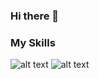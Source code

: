 ### Hi there 👋

<!--
**NastassiaMikhalenka/NastassiaMikhalenka** is a ✨ _special_ ✨ repository because its `README.md` (this file) appears on your GitHub profile.

Here are some ideas to get you started:

- 🔭 I’m currently working on ...
- 🌱 I’m currently learning ...
- 👯 I’m looking to collaborate on ...
- 🤔 I’m looking for help with ...
- 💬 Ask me about ...
- 📫 How to reach me: ...
- 😄 Pronouns: ...
- ⚡ Fun fact: ...
-->


### My Skills
![alt text](https://cdn2.iconfinder.com/data/icons/designer-skills/128/code-programming-javascript-software-develop-command-language-100.png)
![alt text](https://upload.wikimedia.org/wikipedia/commons/thumb/4/4c/Typescript_logo_2020.svg/100px-Typescript_logo_2020.svg.png)

